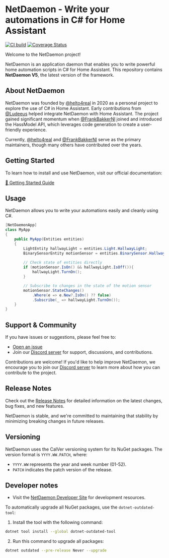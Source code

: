 # NetDaemon - Write your automations in C# for Home Assistant

[![CI build](https://github.com/net-daemon/netdaemon/actions/workflows/ci_build.yml/badge.svg)](https://github.com/net-daemon/netdaemon/actions/workflows/ci_build.yml)
[![Coverage Status](https://coveralls.io/repos/github/net-daemon/netdaemon/badge.svg?branch=dev)](https://coveralls.io/github/net-daemon/netdaemon?branch=dev)

Welcome to the NetDaemon project!

NetDaemon is an application daemon that enables you to write powerful home automation scripts in C# for Home Assistant. This repository contains **NetDaemon V5**, the latest version of the framework.

## About NetDaemon

NetDaemon was founded by [@helto4real](https://github.com/helto4real) in 2020 as a personal project to explore the use of C# in Home Assistant. Early contributions from [@Ludeeus](https://github.com/ludeeus) helped integrate NetDaemon with Home Assistant. The project gained significant momentum when [@FrankBakkerNl](https://github.com/FrankBakkerNl) joined and introduced the HassModel API, which leverages code generation to create a user-friendly experience.

Currently, [@helto4real](https://github.com/helto4real) and [@FrankBakkerNl](https://github.com/FrankBakkerNl) serve as the primary maintainers, though many others have contributed over the years.

## Getting Started

To learn how to install and use NetDaemon, visit our official documentation:

[🔗 Getting Started Guide](https://netdaemon.xyz/docs/user/started/get_started/)

## Usage

NetDaemon allows you to write your automations easily and cleanly using C#.

```cs
[NetDaemonApp]
class MyApp
{
    public MyApp(Entities entities)
    {
        LightEntity hallwayLight = entities.Light.HallwayLight;
        BinarySensorEntity motionSensor = entities.BinarySensor.HallwayMotionSensor;
        
        // Check state of entities directly
        if (motionSensor.IsOn() && hallwayLight.IsOff()){
            hallwayLight.TurnOn();
        }

        // Subscribe to changes in the state of the motion sensor
        motionSensor.StateChanges()
            .Where(e => e.New?.IsOn() ?? false)
            .Subscribe(_ => hallwayLight.TurnOn());
    }
}
```

## Support & Community
If you have issues or suggestions, please feel free to:

- [Open an issue](https://github.com/net-daemon/netdaemon/issues)
- Join our [Discord server](https://discord.gg/K3xwfcX) for support, discussions, and contributions.

Contributions are welcome! If you'd like to help improve NetDaemon, we encourage you to join our [Discord server](https://discord.gg/K3xwfcX) to learn more about how you can contribute to the project.

## Release Notes

Check out the [Release Notes](https://github.com/net-daemon/netdaemon/releases) for detailed information on the latest changes, bug fixes, and new features.

NetDaemon is stable, and we're committed to maintaining that stability by minimizing breaking changes in future releases.

## Versioning

NetDaemon uses the CalVer versioning system for its NuGet packages. The version format is `YYYY.WW.PATCH`, where:

- `YYYY.WW` represents the year and week number (01-52).
- `PATCH` indicates the patch version of the release.

## Developer notes

- Visit the [NetDaemon Developer Site](https://netdaemon.xyz/docs/developer) for development resources.

To automatically upgrade all NuGet packages, use the `dotnet-outdated-tool`:

1. Install the tool with the following command:
```bash
dotnet tool install --global dotnet-outdated-tool
```

2. Run this command to upgrade all packages:

```bash
dotnet outdated --pre-release Never --upgrade
```

